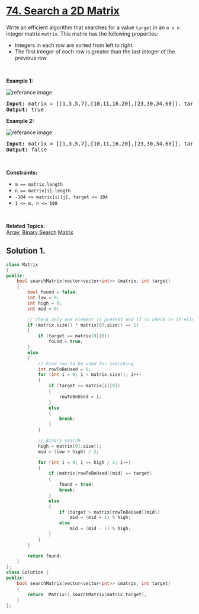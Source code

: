 
# [74. Search a 2D Matrix](https://leetcode.com/problems/search-a-2d-matrix/?envType=study-plan&id=data-structure-i)

<p>
Write an efficient algorithm that searches for a value <code>target</code> in an <code>m x n</code> integer matrix <code>matrix</code>. This matrix has the following properties:

<ul>
<li>Integers in each row are sorted from left to right.</li>
<li>The first integer of each row is greater than the last integer of the previous row.</li>
</ul>
</p>

<p>&nbsp;</p>
<p><strong>Example 1:</strong></p>

![referance image](https://assets.leetcode.com/uploads/2020/10/05/mat.jpg)
<pre><strong>Input:</strong> matrix = [[1,3,5,7],[10,11,16,20],[23,30,34,60]], target = 3
<strong>Output:</strong> true
</pre>

<p><strong>Example 2:</strong></p>

![referance image](https://assets.leetcode.com/uploads/2020/10/05/mat2.jpg)
<pre><strong>Input:</strong> matrix = [[1,3,5,7],[10,11,16,20],[23,30,34,60]], target = 13
<strong>Output:</strong> false
</pre>

<p>&nbsp;</p>
<p><strong>Constraints:</strong></p>

<ul>
    <li><code>m == matrix.length</code></li>
    <li><code>n == matrix[i].length</code></li>
    <li><code>-104 <= matrix[i][j], target <= 104 </code></li>
    <li><code>1 <= m, n <= 100</code></li>
</ul>

<p>&nbsp;</p>

**Related Topics**:  
[Array](https://leetcode.com/tag/array/),
[Binary Search](https://leetcode.com/tag/binary-search/)
[Matrix](https://leetcode.com/tag/matrix/)

## Solution 1.

```cpp
class Matrix
{
public:
    bool searchMatrix(vector<vector<int>> &matrix, int target)
    {
        bool found = false;
        int low = 0;
        int high = 0;
        int mid = 0;

        // check only one element is present and if so check is it ellement to be searched.
        if (matrix.size() * matrix[0].size() == 1)
        {
            if (target == matrix[0][0])
                found = true;
        }
        else
        {
            // Find row to be used for searching
            int rowToBeUsed = 0;
            for (int i = 0; i < matrix.size(); i++)
            {
                if (target >= matrix[i][0])
                {
                    rowToBeUsed = i;
                }
                else
                {
                    break;
                }
            }

            // Binary search
            high = matrix[0].size();
            mid = (low + high) / 2;

            for (int i = 0; i <= high / 2; i++)
            {
                if (matrix[rowToBeUsed][mid] == target)
                {
                    found = true;
                    break;
                }
                else
                {
                    if (target > matrix[rowToBeUsed][mid])
                        mid = (mid + 1) % high;
                    else
                        mid = (mid - 1) % high;
                }
            }
        }

        return found;
    }
};
class Solution {
public:
    bool searchMatrix(vector<vector<int>> &matrix, int target)
    {
        return  Matrix().searchMatrix(matrix,target);
    }
};
```